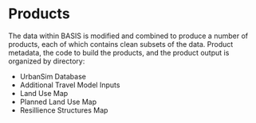 # Products

The data within BASIS is modified and combined to produce a number of products, each of which contains clean subsets of the data. Product metadata, the code to build the products, and the product output is organized by directory:
* UrbanSim Database
* Additional Travel Model Inputs
* Land Use Map
* Planned Land Use Map
* Resillience Structures Map
